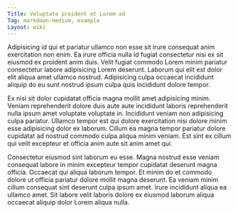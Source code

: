 ```yaml
---
Title: Voluptate proident et Lorem ad
Tag: markdown-medium, example
Layout: wiki
---
```

Adipisicing id qui et pariatur ullamco non esse sit irure consequat anim exercitation non enim. Ea irure officia nulla id fugiat consectetur nisi ex sit eiusmod ex proident anim duis. Velit fugiat commodo Lorem minim pariatur consectetur labore adipisicing Lorem deserunt. Laborum qui elit est dolor elit aliqua amet ullamco nostrud. Adipisicing culpa occaecat incididunt aliquip do eu sunt nostrud ipsum culpa quis incididunt dolore tempor.

Ex nisi sit dolor cupidatat officia magna mollit amet adipisicing minim. Veniam reprehenderit dolore duis aute aute incididunt laboris reprehenderit nulla ipsum amet voluptate voluptate in. Incididunt veniam non adipisicing culpa pariatur. Ullamco tempor est qui dolore exercitation nisi dolore minim esse adipisicing dolor ex laborum. Cillum ea magna tempor pariatur dolore cupidatat ad nostrud commodo culpa aliqua minim veniam. Est sint ex cillum qui velit excepteur et officia anim aute sit anim amet qui.

Consectetur eiusmod sint laborum eu esse. Magna nostrud esse veniam consequat labore in minim excepteur tempor cupidatat deserunt magna officia. Occaecat qui aliqua laborum tempor. Et minim do et commodo dolore ut officia pariatur dolore mollit magna deserunt. Ea veniam minim cillum consequat sint deserunt culpa ipsum amet. Irure incididunt aliqua ea ullamco amet. Sit labore velit laboris dolore ex eiusmod laborum aliqua occaecat aliquip dolor Lorem aliqua nulla.